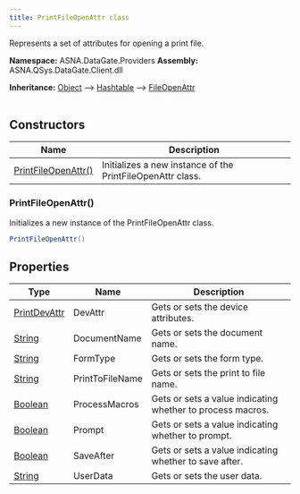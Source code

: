 ```yaml
---
title: PrintFileOpenAttr class
---
```


Represents a set of attributes for opening a print file.

**Namespace:** ASNA.DataGate.Providers
**Assembly:** ASNA.QSys.DataGate.Client.dll

**Inheritance:** [Object](https://docs.microsoft.com/en-us/dotnet/api/system.object) --> [Hashtable](https://learn.microsoft.com/en-us/dotnet/api/system.collections.hashtable?view=net-8.0) --> [FileOpenAttr](/reference/datagate/data-gate-providers/file-open-attr.html)
<br>
<br>

## Constructors

| Name | Description |
| --- | --- |
| [PrintFileOpenAttr()](#printfileopenattr-) | Initializes a new instance of the PrintFileOpenAttr class.

### PrintFileOpenAttr()

Initializes a new instance of the PrintFileOpenAttr class.

```cs
PrintFileOpenAttr()
```

## Properties

| Type | Name | Description
| --- | --- | --- 
| [PrintDevAttr](/reference/datagate/data-gate-providers/print-dev-attr.html) | DevAttr | Gets or sets the device attributes. |
| [String](https://learn.microsoft.com/en-us/dotnet/api/system.string?view=net-8.0) | DocumentName | Gets or sets the document name. |
| [String](https://learn.microsoft.com/en-us/dotnet/api/system.string?view=net-8.0) | FormType | Gets or sets the form type. |
| [String](https://learn.microsoft.com/en-us/dotnet/api/system.string?view=net-8.0) | PrintToFileName | Gets or sets the print to file name. |
| [Boolean](https://docs.microsoft.com/en-us/dotnet/api/system.boolean) | ProcessMacros | Gets or sets a value indicating whether to process macros. |
| [Boolean](https://docs.microsoft.com/en-us/dotnet/api/system.boolean) | Prompt | Gets or sets a value indicating whether to prompt. |
| [Boolean](https://docs.microsoft.com/en-us/dotnet/api/system.boolean) | SaveAfter | Gets or sets a value indicating whether to save after. |
| [String](https://learn.microsoft.com/en-us/dotnet/api/system.string?view=net-8.0) | UserData | Gets or sets the user data. |
